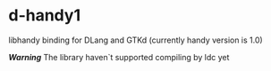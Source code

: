 # d-handy1

libhandy binding for DLang and GTKd (currently handy version is 1.0)

***Warning*** The library haven`t supported compiling by ldc yet


